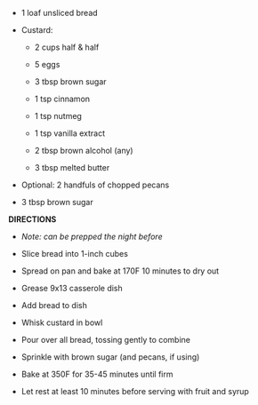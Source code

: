 -   1 loaf unsliced bread

-   Custard:

    -   2 cups half & half

    -   5 eggs

    -   3 tbsp brown sugar

    -   1 tsp cinnamon

    -   1 tsp nutmeg

    -   1 tsp vanilla extract

    -   2 tbsp brown alcohol (any)

    -   3 tbsp melted butter

-   Optional: 2 handfuls of chopped pecans

-   3 tbsp brown sugar

**DIRECTIONS**

-   *Note: can be prepped the night before*

-   Slice bread into 1-inch cubes

-   Spread on pan and bake at 170F 10 minutes to dry out

-   Grease 9x13 casserole dish

-   Add bread to dish

-   Whisk custard in bowl

-   Pour over all bread, tossing gently to combine

-   Sprinkle with brown sugar (and pecans, if using)

-   Bake at 350F for 35-45 minutes until firm

-   Let rest at least 10 minutes before serving with fruit and syrup
